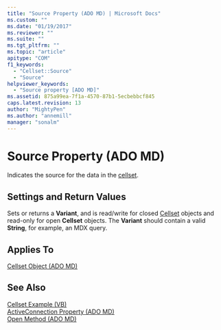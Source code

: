 ```yaml
---
title: "Source Property (ADO MD) | Microsoft Docs"
ms.custom: ""
ms.date: "01/19/2017"
ms.reviewer: ""
ms.suite: ""
ms.tgt_pltfrm: ""
ms.topic: "article"
apitype: "COM"
f1_keywords: 
  - "Cellset::Source"
  - "Source"
helpviewer_keywords: 
  - "Source property [ADO MD]"
ms.assetid: 875a99ea-7f1a-4570-87b1-5ecbebbcf845
caps.latest.revision: 13
author: "MightyPen"
ms.author: "annemill"
manager: "sonalm"
---
```

# Source Property (ADO MD)
Indicates the source for the data in the [cellset](../../../ado/reference/ado-md-api/cellset-object-ado-md.md).  
  
## Settings and Return Values  
 Sets or returns a **Variant**, and is read/write for closed [Cellset](../../../ado/reference/ado-md-api/cellset-object-ado-md.md) objects and read-only for open **Cellset** objects. The **Variant** should contain a valid **String**, for example, an MDX query.  
  
## Applies To  
 [Cellset Object (ADO MD)](../../../ado/reference/ado-md-api/cellset-object-ado-md.md)  
  
## See Also  
 [Cellset Example (VB)](../../../ado/reference/ado-md-api/cellset-example-vb.md)   
 [ActiveConnection Property (ADO MD)](../../../ado/reference/ado-md-api/activeconnection-property-ado-md.md)   
 [Open Method (ADO MD)](../../../ado/reference/ado-md-api/open-method-ado-md.md)